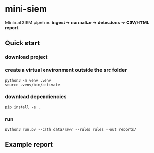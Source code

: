 # mini-siem

Minimal SIEM pipeline: **ingest → normalize → detections → CSV/HTML report**.

## Quick start

### download project

### create a virtual environment outside the src folder

    python3 -m venv .venv
    source .venv/bin/activate

### download dependiencies

    pip install -e .

### run

    python3 run.py --path data/raw/ --rules rules --out reports/

## Example report

[image]: https://github.com/exitsun/mini-siem/blob/main/assets/example-report-html.png
